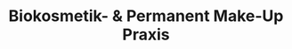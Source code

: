 ---
title: "Biokosmetik- & Permanent Make-Up Praxis"
url: /braunschweig/biokosmetik-und-permanent-make-up-praxis/
shop: Kosmetik
---